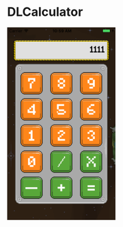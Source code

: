 # DLCalculator
 <img src="https://github.com/Liqiankun/DLCalculator/raw/master/DLCalculator.png" width="50%">

